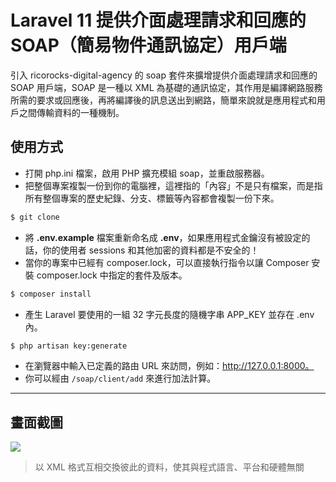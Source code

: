 # Laravel 11 提供介面處理請求和回應的 SOAP（簡易物件通訊協定）用戶端

引入 ricorocks-digital-agency 的 soap 套件來擴增提供介面處理請求和回應的 SOAP 用戶端，SOAP 是一種以 XML 為基礎的通訊協定，其作用是編譯網路服務所需的要求或回應後，再將編譯後的訊息送出到網路，簡單來說就是應用程式和用戶之間傳輸資料的一種機制。

## 使用方式
- 打開 php.ini 檔案，啟用 PHP 擴充模組 soap，並重啟服務器。
- 把整個專案複製一份到你的電腦裡，這裡指的「內容」不是只有檔案，而是指所有整個專案的歷史紀錄、分支、標籤等內容都會複製一份下來。
```sh
$ git clone
```
- 將 __.env.example__ 檔案重新命名成 __.env__，如果應用程式金鑰沒有被設定的話，你的使用者 sessions 和其他加密的資料都是不安全的！
- 當你的專案中已經有 composer.lock，可以直接執行指令以讓 Composer 安裝 composer.lock 中指定的套件及版本。
```sh
$ composer install
```
- 產生 Laravel 要使用的一組 32 字元長度的隨機字串 APP_KEY 並存在 .env 內。
```sh
$ php artisan key:generate
```
- 在瀏覽器中輸入已定義的路由 URL 來訪問，例如：http://127.0.0.1:8000。
- 你可以經由 `/soap/client/add` 來進行加法計算。

----

## 畫面截圖
![](https://i.imgur.com/j8KQhGW.png)
> 以 XML 格式互相交換彼此的資料，使其與程式語言、平台和硬體無關
